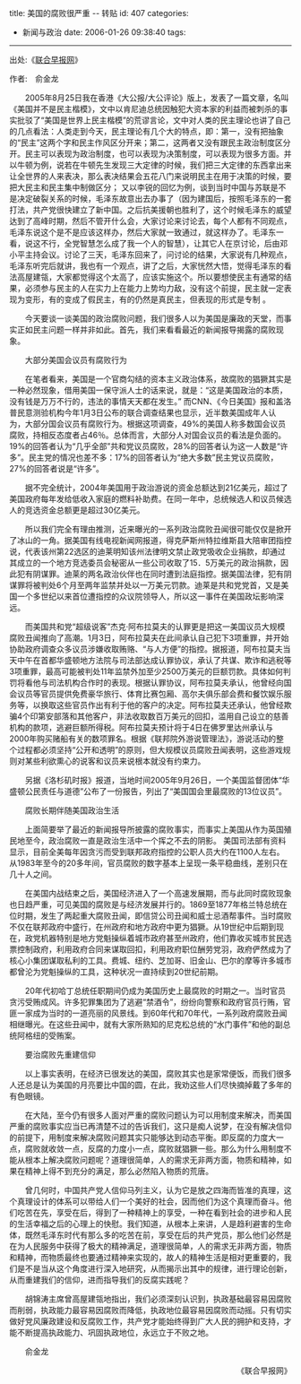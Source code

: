 title: 美国的腐败很严重 -- 转贴
id: 407
categories:
  - 新闻与政治
date: 2006-01-26 09:38:40
tags:
---

<div id="msgcns!9697D6160EFEBC17!567" class="bvMsg"><div>

出处:《[联合早报网](http://www.zaobao.com/special/forum/pages3/forum_us060116a.html)》
<p align="left">作者:　俞金龙 
<p>　　2005年8月25日我在香港《大公报/大公评论》版上，发表了一篇文章，名叫《美国并不是民主楷模》，文中以肯尼迪总统因触犯大资本家的利益而被刺杀的事实批驳了“美国是世界上民主楷模”的荒谬言论，文中对人类的民主理论也讲了自己的几点看法：人类走到今天，民主理论有几个大的特点，即：第一，没有把抽象的“民主”这两个字和民主作风区分开来；第二，这两者又没有跟民主政治制度区分开。民主可以表现为政治制度，也可以表现为决策制度，可以表现为很多方面。并以牛顿为例，说若在牛顿先生发现三大定律的时候，我们把三大定律的东西拿出来让全世界的人来表决，那么表决结果会五花八门来说明民主在用于决策的时候，要把大民主和民主集中制做区分； 又以李锐的回忆为例，谈到当时中国与苏联是不是决定破裂关系的时候，毛泽东故意出去办事了（因为建国后，按照毛泽东的一套打法，共产党很快建立了新中国。之后抗美援朝也胜利了，这个时候毛泽东的威望达到了高峰时期，然后不管开什么会，大家讨论来讨论去，每个人都有不同观点，毛泽东说这个是不是应该这样办，然后大家就一致通过，就这样办了。毛泽东一看，说这不行，全党智慧怎么成了我一个人的智慧），让其它人在京讨论，后由邓小平主持会议。讨论了三天，毛泽东回来了，问讨论的结果，大家说有几种观点，毛泽东听完后就讲，我也有一个观点，讲了之后，大家恍然大悟，觉得毛泽东的看法高屋建瓴，大家都觉得这个太高了，应该实施这个。所以要想使民主有通常的结果，必须参与民主的人在实力上在能力上势均力敌，没有这个前提，民主就一定表现为变形，有的变成了假民主，有的仍然是真民主，但表现的形式是专制 。 

　　今天要谈一谈美国的政治腐败问题，我们很多人以为美国是廉政的天堂，而事实正如民主问题一样并非如此。首先，我们来看看最近的新闻报导揭露的腐败现象。 
<p>　　大部分美国会议员有腐败行为 
<p>　　在笔者看来，美国是一个官商勾结的资本主义政治体系，故腐败的猖獗其实是一种必然现象，借用美国一保守派人士的话来说，就是：“这是美国政治的本质，没有钱是万万不行的，违法的事情天天都在发生。” 而CNN、《今日美国》报和盖洛普民意测验机构今年1月3日公布的联合调查结果也显示，近半数美国成年人认为，大部分国会议员有腐败行为。根据这项调查，49%的美国人称多数国会议员腐败，持相反态度者占46％。总体而言，大部分人对国会议员的看法是负面的。19%的回答者认为“几乎全部”共和党议员腐败，28%的回答者认为这一人数是“许多”。民主党的情况也差不多：17%的回答者认为“绝大多数”民主党议员腐败，27%的回答者说是“许多”。 
<p>　　据不完全统计，2004年美国用于政治游说的资金总额达到21亿美元，超过了美国政府每年发给低收入家庭的燃料补助费。在同一年中，总统候选人和议员候选人的竞选资金总额更是超过30亿美元。 
<p>　　所以我们完全有理由推测，近来曝光的一系列政治腐败丑闻很可能仅仅是掀开了冰山的一角。据美国有线电视新闻网报道，得克萨斯州特拉维斯县大陪审团指控说，代表该州第22选区的迪莱明知该州法律明文禁止政党吸收企业捐款，却通过其成立的一个地方竞选委员会秘密从一些公司收取了15．5万美元的政治捐款，因此犯有阴谋罪。迪莱的两名政治伙伴也在同时遭到法庭指控。据美国法律，犯有阴谋罪将被判处6个月至两年监禁并处以一万美元罚款。迪莱是共和党党首，又是美国一个多世纪以来首位遭指控的众议院领导人，所以这一事件在美国政坛影响深远。 
<p>　　而美国共和党“超级说客”杰克·阿布拉莫夫的认罪更是把这一美国议员大规模腐败丑闻推向了高潮。1月3日，阿布拉莫夫在此间承认自己犯下3项重罪，并开始协助政府调查众多议员涉嫌收取贿赂、“与人方便”的指控。据报道，阿布拉莫夫当天中午在首都华盛顿地方法院与司法部达成认罪协议，承认了共谋、欺诈和逃税等3项重罪，最高可能被判处11年监禁外加至少2500万美元的巨额罚款。具体如何判罚将看他与司法机构合作时的表现。根据认罪协议，阿布拉莫夫承认，他曾经向国会议员等官员提供免费豪华旅行、体育比赛包厢、高尔夫俱乐部会费和餐饮娱乐服务等，以换取这些官员作出有利于他的客户的决定。阿布拉莫夫还承认，他曾经欺骗4个印第安部落和其他客户，非法收取数百万美元的回扣，滥用自己设立的慈善机构的款项，逃避巨额所得税。阿布拉莫夫预计将于4日在佛罗里达州承认与2000年购买赌船有关的数项罪名。根据《联邦院外游说管理法》，游说活动的整个过程都必须坚持“公开和透明”的原则，但大规模议员腐败丑闻表明，这些游戏规则对某些利欲熏心的说客和议员来说根本就没有约束力。 
<p>　　另据《洛杉矶时报》报道，当地时间2005年9月26日，一个美国监督团体“华盛顿公民责任与道德”公布了一份报告，列出了“美国国会里最腐败的13位议员”。 
<p>　　腐败长期伴随美国政治生活 
<p>　　上面简要举了最近的新闻报导所披露的腐败事实，而事实上美国从作为英国殖民地至今，政治腐败一直是政治生活中一个挥之不去的阴影。 美国司法部有资料显示，目前全美每年因贪污而受到联邦政府指控的公职人员大约在1100人左右。从1983年至今的20多年间，官员腐败的数字基本上呈现一条平稳曲线，差别只在几十人之间。 
<p>　　在美国内战结束之后，美国经济进入了一个高速发展期，而与此同时腐败现象也日趋严重，可见美国的腐败是与经济发展并行的。1869至1877年格兰特总统在位时期，发生了两起重大腐败丑闻，即信贷公司丑闻和威士忌酒帮事件。当时腐败不仅在联邦政府中盛行，在州政府和地方政府中更为猖獗。从19世纪中后期到现在，政党机器特别是地方党魁操纵着城市政府甚至州政府，他们靠收买城市贫民选票控制政府，利用政府合同来谋取回扣，利用政府职位酬劳党羽，政府俨然成为了核心小集团谋取私利的工具。费城、纽约、芝加哥、旧金山、巴尔的摩等许多城市都曾沦为党魁操纵的工具，这种状况一直持续到20世纪前期。 
<p>　　20年代初哈丁总统任职期间仍成为美国历史上最腐败的时期之一。当时官员贪污受贿成风。许多犯罪集团为了逃避“禁酒令”，纷纷向警察和政府官员行贿，官匪一家成为当时的一道亮丽的风景线。到60年代和70年代，一系列政府腐败丑闻相继曝光。在这些丑闻中，就有大家所熟知的尼克松总统的“水门事件”和他的副总统阿格纽的受贿案。 
<p>　　要治腐败先重建信仰 
<p>　　以上事实表明，在经济已很发达的美国，腐败其实也是家常便饭，而我们很多人还总是认为美国的月亮要比中国的圆，在此，我劝这些人们尽快摘掉戴了多年的有色眼镜。 
<p>　　在大陆，至今仍有很多人面对严重的腐败问题认为可以用制度来解决，而美国严重的腐败事实应当已再清楚不过的告诉我们，这只是痴人说梦，在没有解决信仰的前提下，用制度来解决腐败问题其实只能够达到动态平衡。即反腐的力度大一点，腐败就收敛一点，反腐的力度小一点，腐败就猖獗一些。那么为什么用制度不能从根本上解决腐败问题呢？道理很简单，人的需求无非两方面，物质和精神，如果在精神上得不到充分的满足，那么必然陷入物质的荒唐。 
<p>　　曾几何时，中国共产党人信仰马列主义，认为它是放之四海而皆准的真理，这个真理设计的体系可以带给人们一个美好的社会，因而他们为这个真理而奋斗。他们吃苦在先，享受在后，得到了一种精神上的享受，一种在看到社会的进步和人民的生活幸福之后的心理上的快慰。我们知道，从根本上来讲，人是趋利避害的生命体，既然毛泽东时代有那么多的吃苦在前，享受在后的共产党员，那么他们必然是在为人民服务中获得了极大的精神满足，道理很简单，人的需求无非两方面，物质和精神，而物质最终也要通过精神来实现的，故人的精神生活是相对更重要的，我们是不是当从这个角度进行深入地研究，从而揭示出其中的规律，进行理论创新，从而重建我们的信仰，进而指导我们的反腐实践呢？ 
<p>　　胡锦涛主席曾高屋建瓴地指出，我们必须深刻认识到，执政基础最容易因腐败而削弱，执政能力最容易因腐败而降低，执政地位最容易因腐败而动摇。只有切实做好党风廉政建设和反腐败工作，共产党才能始终得到广大人民的拥护和支持，才能不断提高执政能力、巩固执政地位，永远立于不败之地。 
<p>　　俞金龙 
<p align="right">《联合早报网》
</div></div>